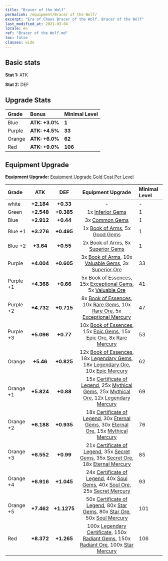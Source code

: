 ```yaml
---
title: "Bracer of the Wolf"
permalink: /equipment/Bracer of the Wolf/
excerpt: "Era of Chaos Bracer of the Wolf. Bracer of the Wolf"
last_modified_at: 2021-03-04
locale: en
ref: "Bracer of the Wolf.md"
toc: false
classes: wide
---
```


## Basic stats
 **Stat 1:** ATK

 **Stat 2:** DEF

## Upgrade Stats

  |     Grade    |   Bonus | Minimal Level | 
  |:-------------|:--------|:--------------| 
  | Blue | **ATK: +3.0%** | **1** | 
  | Purple | **ATK: +4.5%** | **33** | 
  | Orange | **ATK: +6.0%** | **62** | 
  | Red | **ATK: +9.0%** | **106** | 


## Equipment Upgrade
 **Equipment Upgrade:** [Equipment Upgrade Gold Cost Per Level](/equipment/EquipmentUpgradeCostPerLevel/) 

  |          Grade      | ATK | DEF | Equipment Upgrade | Minimal Level |
  |:--------------------|:---------:|:---------:|:----------------:|:--------------|
  | white | **+2.184** | **+0.33** | - | - |
  | Green | **+2.548** | **+0.385** | 1x [Inferior Gems](/Items/mat_54/) | 1 |
  | Blue | **+2.912** | **+0.44** | 3x [Common Gems](/Items/mat_69/) | 1 |
  | Blue +1 | **+3.276** | **+0.495** | 1x [Book of Arms](/Items/mat_32/), 5x [Good Gems](/Items/mat_4/) | 1 |
  | Blue +2 | **+3.64** | **+0.55** | 2x [Book of Arms](/Items/mat_71/), 8x [Superior Gems](/Items/mat_41/) | 1 |
  | Purple | **+4.004** | **+0.605** | 3x [Book of Arms](/Items/mat_6/), 10x [Valuable Gems](/Items/mat_80/), 3x [Superior Ore](/Items/mat_13/) | 33 |
  | Purple +1 | **+4.368** | **+0.66** | 5x [Book of Essences](/Items/mat_44/), 15x [Exceptional Gems](/Items/mat_17/), 5x [Valuable Ore](/Items/mat_55/) | 41 |
  | Purple +2 | **+4.732** | **+0.715** | 8x [Book of Essences](/Items/mat_84/), 10x [Rare Gems](/Items/mat_59/), 10x [Rare Ore](/Items/mat_2/), 5x [Exceptional Mercury](/Items/mat_91/) | 47 |
  | Purple +3 | **+5.096** | **+0.77** | 10x [Book of Essences](/Items/mat_20/), 15x [Epic Gems](/Items/mat_94/), 15x [Epic Ore](/Items/mat_42/), 8x [Rare Mercury](/Items/mat_29/) | 53 |
  | Orange | **+5.46** | **+0.825** | 12x [Book of Essences](/Items/mat_60/), 18x [Legendary Gems](/Items/mat_31/), 18x [Legendary Ore](/Items/mat_81/), 10x [Epic Mercury](/Items/mat_70/) | 62 |
  | Orange +1 | **+5.824** | **+0.88** | 15x [Certificate of Legend](/Items/mat_96/), 25x [Mythical Gems](/Items/mat_74/), 25x [Mythical Ore](/Items/mat_23/), 12x [Legendary Mercury](/Items/mat_3/) | 69 |
  | Orange +2 | **+6.188** | **+0.935** | 18x [Certificate of Legend](/Items/mat_25/), 30x [Eternal Gems](/Items/mat_86/), 30x [Eternal Ore](/Items/mat_36/), 15x [Mythical Mercury](/Items/mat_50/) | 76 |
  | Orange +3 | **+6.552** | **+0.99** | 21x [Certificate of Legend](/Items/mat_38/), 35x [Secret Gems](/Items/mat_47/), 35x [Secret Ore](/Items/mat_99/), 18x [Eternal Mercury](/Items/mat_62/) | 85 |
  | Orange +4 | **+6.916** | **+1.045** | 24x [Certificate of Legend](/Items/mat_100/), 40x [Soul Gems](/Items/mat_77/), 40x [Soul Ore](/Items/mat_8/), 25x [Secret Mercury](/Items/mat_22/) | 93 |
  | Orange +5 | **+7.462** | **+1.1275** | 50x [Certificate of Legend](/Items/mat_11/), 80x [Star Gems](/Items/mat_89/), 80x [Star Ore](/Items/mat_72/), 50x [Soul Mercury](/Items/mat_34/) | 101 |
  | Red | **+8.372** | **+1.265** | 100x [Legendary Certificate](/Items/mat_76/), 150x [Radiant Gems](/Items/mat_52/), 150x [Radiant Ore](/Items/mat_88/), 100x [Star Mercury](/Items/mat_98/) | 106 |

